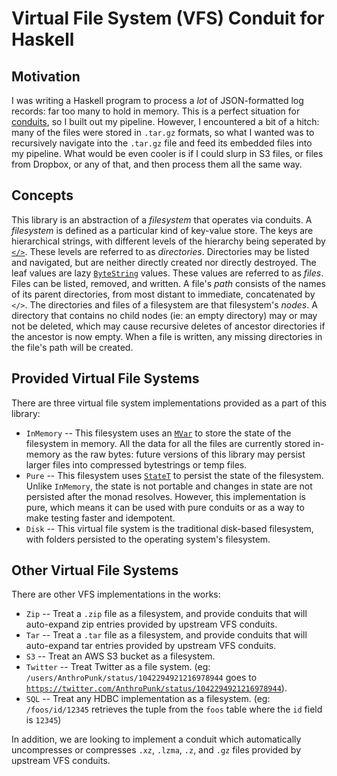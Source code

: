 Virtual File System (VFS) Conduit for Haskell
===============================================

Motivation
-------------

I was writing a Haskell program to process a _lot_ of JSON-formatted log records: far too many to hold in memory.
This is a perfect situation for [conduits](https://hackage.haskell.org/package/conduit), so I built out my pipeline. However, I encountered a bit of a hitch: many of the
files were stored in `.tar.gz` formats, so what I wanted was to recursively navigate into the `.tar.gz` file and feed its embedded files into my pipeline. What would be even
cooler is if I could slurp in S3 files, or files from Dropbox, or any of that, and then process them all the same way.

Concepts
----------------

This library is an abstraction of a _filesystem_ that operates via conduits. A _filesystem_ is defined as a particular kind of key-value store. The keys are hierarchical strings,
with different levels of the hierarchy being seperated by [`</>`](https://hackage.haskell.org/package/filepath-1.4.2.1/docs/System-FilePath-Posix.html#v:-60--47--62-). These
levels are referred to as _directories_. Directories may be listed and navigated, but are neither directly created nor directly destroyed. The leaf values are lazy
[`ByteString`](https://hackage.haskell.org/package/bytestring-0.10.8.2/docs/Data-ByteString-Lazy.html) values. These values are referred to as _files_. Files can be listed,
removed, and written. A file's _path_ consists of the names of its parent directories, from most distant to immediate, concatenated by `</>`.  The directories and files
of a filesystem are that filesystem's _nodes_. A directory that contains no child nodes (ie: an empty directory) may or may not be deleted, which may cause recursive
deletes of ancestor directories if the ancestor is now empty. When a file is written, any missing directories in the file's path will be created.

Provided Virtual File Systems
----------------------------------

There are three virtual file system implementations provided as a part of this library:

* `InMemory` -- This filesystem uses an [`MVar`](https://hackage.haskell.org/package/base-4.12.0.0/docs/Control-Concurrent-MVar.html) to store the state of the filesystem in memory. All the data for all the files are currently stored in-memory as the raw bytes: future versions of this library may persist larger files into compressed bytestrings or temp files.
* `Pure` -- This filesystem uses [`StateT`](https://hackage.haskell.org/package/transformers-0.5.6.2/docs/Control-Monad-Trans-State-Lazy.html#t:StateT) to persist the state of the filesystem. Unlike `InMemory`, the state is not portable and changes in state are not persisted after the monad resolves. However, this implementation is pure, which means it can be used with pure conduits or as a way to make testing faster and idempotent.
* `Disk` -- This virtual file system is the traditional disk-based filesystem, with folders persisted to the operating system's filesystem.

Other Virtual File Systems
-------------------------------

There are other VFS implementations in the works:

* `Zip` -- Treat a `.zip` file as a filesystem, and provide conduits that will auto-expand zip entries provided by upstream VFS conduits.
* `Tar` -- Treat a `.tar` file as a filesystem, and provide conduits that will auto-expand tar entries provided by upstream VFS conduits.
* `S3` -- Treat an AWS S3 bucket as a filesystem.
* `Twitter` -- Treat Twitter as a file system.  (eg: `/users/AnthroPunk/status/1042294921216978944` goes to [`https://twitter.com/AnthroPunk/status/1042294921216978944`](https://twitter.com/AnthroPunk/status/1042294921216978944)).
* `SQL` -- Treat any HDBC implementation as a filesystem. (eg: `/foos/id/12345` retrieves the tuple from the `foos` table where the `id` field is `12345`)

In addition, we are looking to implement a conduit which automatically uncompresses or compresses `.xz`, `.lzma`, `.z`, and `.gz` files provided by upstream VFS conduits.
